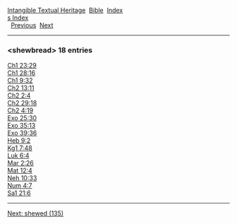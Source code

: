 [Intangible Textual Heritage](../../index)  [Bible](../index) 
[Index](index)   
[s Index](_s_)  
  [Previous](c10250)  [Next](c10252) 

------------------------------------------------------------------------

### &lt;shewbread&gt; 18 entries

[Ch1 23:29](../kjv/ch1023.htm#029)  
[Ch1 28:16](../kjv/ch1028.htm#016)  
[Ch1 9:32](../kjv/ch1009.htm#032)  
[Ch2 13:11](../kjv/ch2013.htm#011)  
[Ch2 2:4](../kjv/ch2002.htm#004)  
[Ch2 29:18](../kjv/ch2029.htm#018)  
[Ch2 4:19](../kjv/ch2004.htm#019)  
[Exo 25:30](../kjv/exo025.htm#030)  
[Exo 35:13](../kjv/exo035.htm#013)  
[Exo 39:36](../kjv/exo039.htm#036)  
[Heb 9:2](../kjv/heb009.htm#002)  
[Kg1 7:48](../kjv/kg1007.htm#048)  
[Luk 6:4](../kjv/luk006.htm#004)  
[Mar 2:26](../kjv/mar002.htm#026)  
[Mat 12:4](../kjv/mat012.htm#004)  
[Neh 10:33](../kjv/neh010.htm#033)  
[Num 4:7](../kjv/num004.htm#007)  
[Sa1 21:6](../kjv/sa1021.htm#006)  

------------------------------------------------------------------------

[Next: shewed (135)](c10252)
